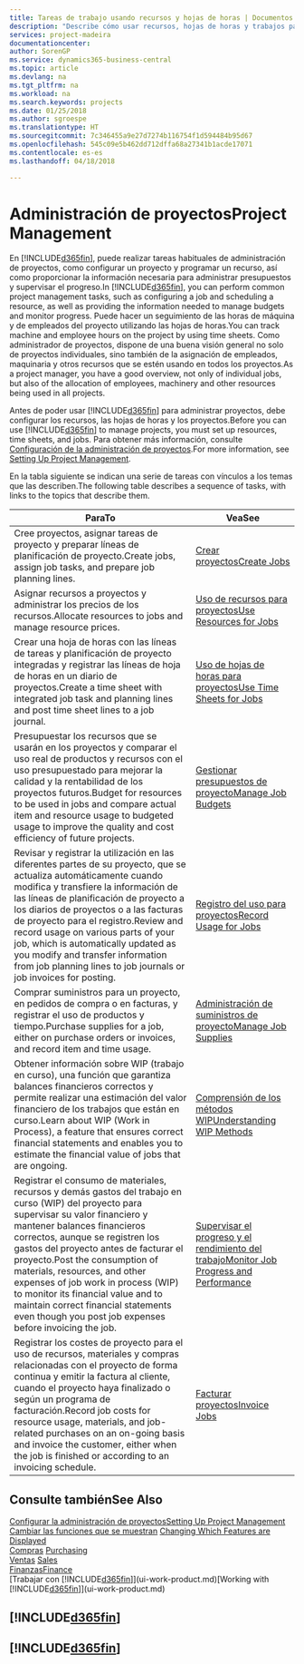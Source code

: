 ```yaml
---
title: Tareas de trabajo usando recursos y hojas de horas | Documentos de Microsoft
description: "Describe cómo usar recursos, hojas de horas y trabajos para administrar proyectos."
services: project-madeira
documentationcenter: 
author: SorenGP
ms.service: dynamics365-business-central
ms.topic: article
ms.devlang: na
ms.tgt_pltfrm: na
ms.workload: na
ms.search.keywords: projects
ms.date: 01/25/2018
ms.author: sgroespe
ms.translationtype: HT
ms.sourcegitcommit: 7c346455a9e27d7274b116754f1d594484b95d67
ms.openlocfilehash: 545c09e5b462dd712dffa68a27341b1acde17071
ms.contentlocale: es-es
ms.lasthandoff: 04/18/2018

---
```

# <a name="project-management"></a><span data-ttu-id="d9b74-103">Administración de proyectos</span><span class="sxs-lookup"><span data-stu-id="d9b74-103">Project Management</span></span>
<span data-ttu-id="d9b74-104">En [!INCLUDE[d365fin](includes/d365fin_md.md)], puede realizar tareas habituales de administración de proyectos, como configurar un proyecto y programar un recurso, así como proporcionar la información necesaria para administrar presupuestos y supervisar el progreso.</span><span class="sxs-lookup"><span data-stu-id="d9b74-104">In [!INCLUDE[d365fin](includes/d365fin_md.md)], you can perform common project management tasks, such as configuring a job and scheduling a resource, as well as providing the information needed to manage budgets and monitor progress.</span></span> <span data-ttu-id="d9b74-105">Puede hacer un seguimiento de las horas de máquina y de empleados del proyecto utilizando las hojas de horas.</span><span class="sxs-lookup"><span data-stu-id="d9b74-105">You can track machine and employee hours on the project by using time sheets.</span></span> <span data-ttu-id="d9b74-106">Como administrador de proyectos, dispone de una buena visión general no solo de proyectos individuales, sino también de la asignación de empleados, maquinaria y otros recursos que se estén usando en todos los proyectos.</span><span class="sxs-lookup"><span data-stu-id="d9b74-106">As a project manager, you have a good overview, not only of individual jobs, but also of the allocation of employees, machinery and other resources being used in all projects.</span></span>

<span data-ttu-id="d9b74-107">Antes de poder usar [!INCLUDE[d365fin](includes/d365fin_md.md)] para administrar proyectos, debe configurar los recursos, las hojas de horas y los proyectos.</span><span class="sxs-lookup"><span data-stu-id="d9b74-107">Before you can use [!INCLUDE[d365fin](includes/d365fin_md.md)] to manage projects, you must set up resources, time sheets, and jobs.</span></span> <span data-ttu-id="d9b74-108">Para obtener más información, consulte [Configuración de la administración de proyectos](projects-setup-projects.md).</span><span class="sxs-lookup"><span data-stu-id="d9b74-108">For more information, see [Setting Up Project Management](projects-setup-projects.md).</span></span>  

<span data-ttu-id="d9b74-109">En la tabla siguiente se indican una serie de tareas con vínculos a los temas que las describen.</span><span class="sxs-lookup"><span data-stu-id="d9b74-109">The following table describes a sequence of tasks, with links to the topics that describe them.</span></span>

| <span data-ttu-id="d9b74-110">Para</span><span class="sxs-lookup"><span data-stu-id="d9b74-110">To</span></span> | <span data-ttu-id="d9b74-111">Vea</span><span class="sxs-lookup"><span data-stu-id="d9b74-111">See</span></span> |
| --- | --- |
| <span data-ttu-id="d9b74-112">Cree proyectos, asignar tareas de proyecto y preparar líneas de planificación de proyecto.</span><span class="sxs-lookup"><span data-stu-id="d9b74-112">Create jobs, assign job tasks, and prepare job planning lines.</span></span> |[<span data-ttu-id="d9b74-113">Crear proyectos</span><span class="sxs-lookup"><span data-stu-id="d9b74-113">Create Jobs</span></span>](projects-how-create-jobs.md) |
| <span data-ttu-id="d9b74-114">Asignar recursos a proyectos y administrar los precios de los recursos.</span><span class="sxs-lookup"><span data-stu-id="d9b74-114">Allocate resources to jobs and manage resource prices.</span></span> |[<span data-ttu-id="d9b74-115">Uso de recursos para proyectos</span><span class="sxs-lookup"><span data-stu-id="d9b74-115">Use Resources for Jobs</span></span>](projects-how-use-resources.md) |
| <span data-ttu-id="d9b74-116">Crear una hoja de horas con las líneas de tareas y planificación de proyecto integradas y registrar las líneas de hoja de horas en un diario de proyectos.</span><span class="sxs-lookup"><span data-stu-id="d9b74-116">Create a time sheet with integrated job task and planning lines and post time sheet lines to a job journal.</span></span> |[<span data-ttu-id="d9b74-117">Uso de hojas de horas para proyectos</span><span class="sxs-lookup"><span data-stu-id="d9b74-117">Use Time Sheets for Jobs</span></span>](projects-how-use-time-sheets.md) |
| <span data-ttu-id="d9b74-118">Presupuestar los recursos que se usarán en los proyectos y comparar el uso real de productos y recursos con el uso presupuestado para mejorar la calidad y la rentabilidad de los proyectos futuros.</span><span class="sxs-lookup"><span data-stu-id="d9b74-118">Budget for resources to be used in jobs and compare actual item and resource usage to budgeted usage to improve the quality and cost efficiency of future projects.</span></span> |[<span data-ttu-id="d9b74-119">Gestionar presupuestos de proyecto</span><span class="sxs-lookup"><span data-stu-id="d9b74-119">Manage Job Budgets</span></span>](projects-how-manage-budgets.md) |
| <span data-ttu-id="d9b74-120">Revisar y registrar la utilización en las diferentes partes de su proyecto, que se actualiza automáticamente cuando modifica y transfiere la información de las líneas de planificación de proyecto a los diarios de proyectos o a las facturas de proyecto para el registro.</span><span class="sxs-lookup"><span data-stu-id="d9b74-120">Review and record usage on various parts of your job, which is automatically updated as you modify and transfer information from job planning lines to job journals or job invoices for posting.</span></span> |[<span data-ttu-id="d9b74-121">Registro del uso para proyectos</span><span class="sxs-lookup"><span data-stu-id="d9b74-121">Record Usage for Jobs</span></span>](projects-how-record-job-usage.md) |
| <span data-ttu-id="d9b74-122">Comprar suministros para un proyecto, en pedidos de compra o en facturas, y registrar el uso de productos y tiempo.</span><span class="sxs-lookup"><span data-stu-id="d9b74-122">Purchase supplies for a job, either on purchase orders or invoices, and record item and time usage.</span></span> |[<span data-ttu-id="d9b74-123">Administración de suministros de proyecto</span><span class="sxs-lookup"><span data-stu-id="d9b74-123">Manage Job Supplies</span></span>](projects-how-manage-project-supplies.md) |
| <span data-ttu-id="d9b74-124">Obtener información sobre WIP (trabajo en curso), una función que garantiza balances financieros correctos y permite realizar una estimación del valor financiero de los trabajos que están en curso.</span><span class="sxs-lookup"><span data-stu-id="d9b74-124">Learn about WIP (Work in Process), a feature that ensures correct financial statements and enables you to estimate the financial value of jobs that are ongoing.</span></span> |[<span data-ttu-id="d9b74-125">Comprensión de los métodos WIP</span><span class="sxs-lookup"><span data-stu-id="d9b74-125">Understanding WIP Methods</span></span>](projects-understanding-wip.md) |
| <span data-ttu-id="d9b74-126">Registrar el consumo de materiales, recursos y demás gastos del trabajo en curso (WIP) del proyecto para supervisar su valor financiero y mantener balances financieros correctos, aunque se registren los gastos del proyecto antes de facturar el proyecto.</span><span class="sxs-lookup"><span data-stu-id="d9b74-126">Post the consumption of materials, resources, and other expenses of job work in process (WIP) to monitor its financial value and to maintain correct financial statements even though you post job expenses before invoicing the job.</span></span> |[<span data-ttu-id="d9b74-127">Supervisar el progreso y el rendimiento del trabajo</span><span class="sxs-lookup"><span data-stu-id="d9b74-127">Monitor Job Progress and Performance</span></span>](projects-how-monitor-progress-performance.md) |
| <span data-ttu-id="d9b74-128">Registrar los costes de proyecto para el uso de recursos, materiales y compras relacionadas con el proyecto de forma continua y emitir la factura al cliente, cuando el proyecto haya finalizado o según un programa de facturación.</span><span class="sxs-lookup"><span data-stu-id="d9b74-128">Record job costs for resource usage, materials, and job-related purchases on an on-going basis and invoice the customer, either when the job is finished or according to an invoicing schedule.</span></span> |[<span data-ttu-id="d9b74-129">Facturar proyectos</span><span class="sxs-lookup"><span data-stu-id="d9b74-129">Invoice Jobs</span></span>](projects-how-invoice-jobs.md) |

## <a name="see-also"></a><span data-ttu-id="d9b74-130">Consulte también</span><span class="sxs-lookup"><span data-stu-id="d9b74-130">See Also</span></span>
[<span data-ttu-id="d9b74-131">Configurar la administración de proyectos</span><span class="sxs-lookup"><span data-stu-id="d9b74-131">Setting Up Project Management</span></span>](projects-setup-projects.md)  
<span data-ttu-id="d9b74-132">[Cambiar las funciones que se muestran](ui-experiences.md)    </span><span class="sxs-lookup"><span data-stu-id="d9b74-132">[Changing Which Features are Displayed](ui-experiences.md)    </span></span>  
<span data-ttu-id="d9b74-133">[Compras](purchasing-manage-purchasing.md)       </span><span class="sxs-lookup"><span data-stu-id="d9b74-133">[Purchasing](purchasing-manage-purchasing.md)       </span></span>  
<span data-ttu-id="d9b74-134">[Ventas](sales-manage-sales.md)  </span><span class="sxs-lookup"><span data-stu-id="d9b74-134">[Sales](sales-manage-sales.md)  </span></span>  
[<span data-ttu-id="d9b74-135">Finanzas</span><span class="sxs-lookup"><span data-stu-id="d9b74-135">Finance</span></span>](finance.md)  
<span data-ttu-id="d9b74-136">[Trabajar con [!INCLUDE[d365fin](includes/d365fin_md.md)]](ui-work-product.md)</span><span class="sxs-lookup"><span data-stu-id="d9b74-136">[Working with [!INCLUDE[d365fin](includes/d365fin_md.md)]](ui-work-product.md)</span></span>  

## [!INCLUDE[d365fin](includes/free_trial_md.md)]  
## [!INCLUDE[d365fin](includes/training_link_md.md)]

